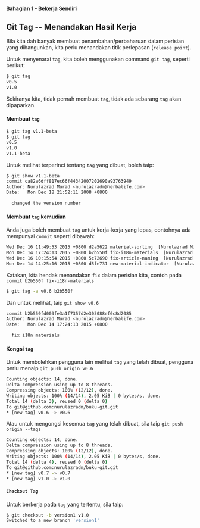 #### Bahagian 1 - Bekerja Sendiri

## Git Tag -- Menandakan Hasil Kerja

Bila kita dah banyak membuat penambahan/perbaharuan dalam perisian yang dibangunkan, kita perlu menandakan titik perlepasan (`release point`).

Untuk menyenarai `tag`, kita boleh menggunakan command `git tag`, seperti berikut:

```bash
$ git tag
v0.5
v1.0
```

Sekiranya kita, tidak pernah membuat `tag`, tidak ada sebarang `tag` akan dipaparkan.

#### Membuat `tag`

```bash
$ git tag v1.1-beta
$ git tag
v0.5
v1.0
v1.1-beta
```

Untuk melihat terperinci tentang `tag` yang dibuat, boleh taip:

```bash
$ git show v1.1-beta
commit ca82a6dff817ec66f44342007202690a93763949
Author: Nurulazrad Murad <nurulazradm@herbalife.com>
Date:   Mon Dec 18 21:52:11 2008 +0800

  changed the version number
```

#### Membuat `tag` kemudian

Anda juga boleh membuat `tag` untuk kerja-kerja yang lepas, contohnya ada mempunyai `commit` seperti dibawah:

```bash
Wed Dec 16 11:49:53 2015 +0800 d2a5622 material-sorting  [Nurulazrad M]
Mon Dec 14 17:24:13 2015 +0800 b2b550f fix-i18n-materials  [Nurulazrad M]
Wed Dec 16 10:15:54 2015 +0800 5c72690 fix-article-naming  [Nurulazrad M]
Mon Dec 14 14:25:16 2015 +0800 d5fe731 new-material-indicator  [Nurulazrad M]
```

Katakan, kita hendak menandakan `fix` dalam perisian kita, contoh pada `commit b2b550f fix-i18n-materials`

```bash
$ git tag -a v0.6 b2b550f
```

Dan untuk melihat, taip `git show v0.6`

```bash
commit b2b550fd003fe3a1f7357d2e303088ef6c8d2085
Author: Nurulazrad Murad <nurulazradm@herbalife.com>
Date:   Mon Dec 14 17:24:13 2015 +0800

  fix i18n materials
```

#### Kongsi `tag`

Untuk membolehkan pengguna lain melihat `tag` yang telah dibuat, pengguna perlu menaip `git push origin v0.6`

```bash
Counting objects: 14, done.
Delta compression using up to 8 threads.
Compressing objects: 100% (12/12), done.
Writing objects: 100% (14/14), 2.05 KiB | 0 bytes/s, done.
Total 14 (delta 3), reused 0 (delta 0)
To git@github.com:nurulazradm/buku-git.git
* [new tag] v0.6 -> v0.6
```

Atau untuk mengongsi kesemua `tag` yang telah dibuat, sila taip `git push origin --tags`

```bash
Counting objects: 14, done.
Delta compression using up to 8 threads.
Compressing objects: 100% (12/12), done.
Writing objects: 100% (14/14), 2.05 KiB | 0 bytes/s, done.
Total 14 (delta 4), reused 0 (delta 0)
To git@github.com:nurulazradm/buku-git.git
* [new tag] v0.7 -> v0.7
* [new tag] v1.0 -> v1.0
```


#### `Checkout Tag`

Untuk berkerja pada `tag` yang tertentu, sila taip:

```bash
$ git checkout -b version1 v1.0
Switched to a new branch 'version1'
```
